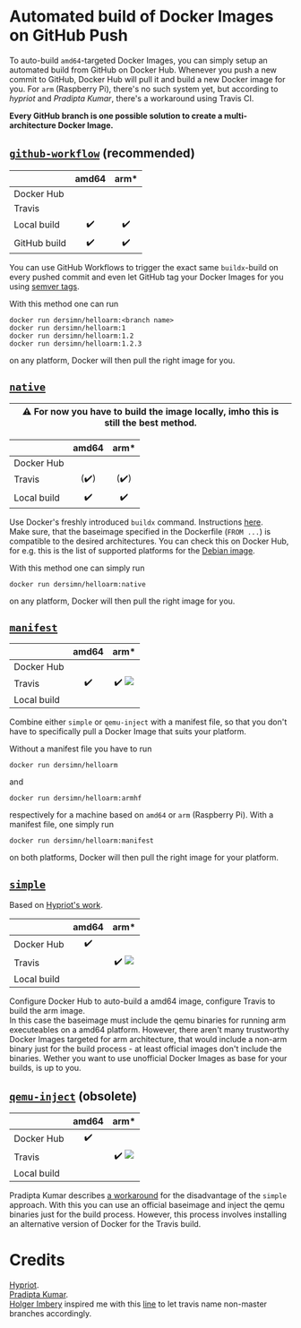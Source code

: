 # Automated build of Docker Images on GitHub Push

To auto-build `amd64`-targeted Docker Images, you can simply setup an automated build from GitHub on Docker Hub. Whenever you push a new commit to GitHub, Docker Hub will pull it and build a new Docker image for you. For `arm` (Raspberry Pi), there's no such system yet, but according to *hypriot* and *Pradipta Kumar*, there's a workaround using Travis CI.  

**Every GitHub branch is one possible solution to create a multi-architecture Docker Image.**

## [`github-workflow`](https://github.com/dersimn/HelloARM/tree/github-workflow) (recommended)

|              |         amd64        |         arm*         |
|--------------|:--------------------:|:--------------------:|
| Docker Hub   |                      |                      |
| Travis       |                      |                      |
| Local build  |  :heavy_check_mark:  |  :heavy_check_mark:  |
| GitHub build |  :heavy_check_mark:  |  :heavy_check_mark:  |

You can use GitHub Workflows to trigger the exact same `buildx`-build on every pushed commit and even let GitHub tag your Docker Images for you using [semver tags](https://github.com/crazy-max/ghaction-docker-meta#handle-semver-tag).

With this method one can run

    docker run dersimn/helloarm:<branch name>
    docker run dersimn/helloarm:1
    docker run dersimn/helloarm:1.2
    docker run dersimn/helloarm:1.2.3

on any platform, Docker will then pull the right image for you.

## [`native`](https://github.com/dersimn/HelloARM/tree/native)

| :warning: For now you have to build the image locally, imho this is still the best method. |
| --- |

|             |         amd64        |         arm*         |
|-------------|:--------------------:|:--------------------:|
| Docker Hub  |                      |                      |
| Travis      | (:heavy_check_mark:) | (:heavy_check_mark:) |
| Local build |  :heavy_check_mark:  |  :heavy_check_mark:  |

Use Docker's freshly introduced `buildx` command. Instructions [here](https://docs.docker.com/docker-for-mac/multi-arch/).  
Make sure, that the baseimage specified in the Dockerfile (`FROM ...`) is compatible to the desired architectures. You can check this on Docker Hub, for e.g. this is the list of supported platforms for the [Debian image](https://github.com/dersimn/HelloARM/raw/master/docker-hub-platforms.png).

With this method one can simply run

    docker run dersimn/helloarm:native

on any platform, Docker will then pull the right image for you.

## [`manifest`](https://github.com/dersimn/HelloARM/tree/manifest)

|             |        amd64       |                                          arm*                                          |
|-------------|:------------------:|:--------------------------------------------------------------------------------------:|
| Docker Hub  |                    |                                                                                        |
| Travis      | :heavy_check_mark: | :heavy_check_mark: ![](https://api.travis-ci.org/dersimn/HelloARM.svg?branch=manifest) |
| Local build |                    |                                                                                        |

Combine either `simple` or `qemu-inject` with a manifest file, so that you don't have to specifically pull a Docker Image that suits your platform.

Without a manifest file you have to run 

    docker run dersimn/helloarm

and 

    docker run dersimn/helloarm:armhf

respectively for a machine based on `amd64` or `arm` (Raspberry Pi). With a manifest file, one simply run

    docker run dersimn/helloarm:manifest

on both platforms, Docker will then pull the right image for your platform.

## [`simple`](https://github.com/dersimn/HelloARM/tree/simple)

Based on [Hypriot's work][1].

|             |        amd64       |                                         arm*                                         |
|-------------|:------------------:|:------------------------------------------------------------------------------------:|
| Docker Hub  | :heavy_check_mark: |                                                                                      |
| Travis      |                    | :heavy_check_mark: ![](https://api.travis-ci.org/dersimn/HelloARM.svg?branch=simple) |
| Local build |                    |                                                                                      |

Configure Docker Hub to auto-build a amd64 image, configure Travis to build the arm image.  
In this case the baseimage must include the qemu binaries for running arm executeables on a amd64 platform. However, there aren't many trustworthy Docker Images targeted for arm architecture, that would include a non-arm binary just for the build process - at least official images don't include the binaries. Wether you want to use unofficial Docker Images as base for your builds, is up to you.

## [`qemu-inject`](https://github.com/dersimn/HelloARM/tree/qemu-inject) (obsolete)

|             |        amd64       |                                            arm*                                           |
|-------------|:------------------:|:-----------------------------------------------------------------------------------------:|
| Docker Hub  | :heavy_check_mark: |                                                                                           |
| Travis      |                    | :heavy_check_mark: ![](https://api.travis-ci.org/dersimn/HelloARM.svg?branch=qemu-inject) |
| Local build |                    |                                                                                           |

Pradipta Kumar describes [a workaround][2] for the disadvantage of the `simple` approach. With this you can use an official baseimage and inject the qemu binaries just for the build process. However, this process involves installing an alternative version of Docker for the Travis build.


# Credits

[Hypriot][1].  
[Pradipta Kumar][2].  
[Holger Imbery](https://github.com/holgerimbery) inspired me with this [line][3] to let travis name non-master branches accordingly.

[1]: https://blog.hypriot.com/post/setup-simple-ci-pipeline-for-arm-images/ 
[2]: https://developer.ibm.com/linuxonpower/2017/07/28/travis-multi-architecture-ci-workflow/
[3]: https://github.com/hobbyquaker/hm2mqtt.js/blob/10c5a62013b9beb4341e4239e7e85fea92f54581/.travis.yml#L28
